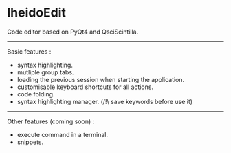 lheidoEdit
==========

Code editor based on PyQt4 and QsciScintilla.

--------------------------------------------------------------------------------

Basic features :
 
 - syntax highlighting.
 - mutliple group tabs.
 - loading the previous session when starting the application.
 - customisable keyboard shortcuts for all actions.
 - code folding.
 - syntax highlighting manager. (/!\\ save keywords before use it)

--------------------------------------------------------------------------------
Other features (coming soon) :

 - execute command in a terminal.
 - snippets.
